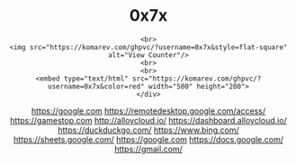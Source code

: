 <h1 align="center">0x7x</h1>
<div align="center">

	<br>
	<img src="https://komarev.com/ghpvc/?username=0x7x&style=flat-square" alt="View Counter"/>
	<br>
	<br>
	<embed type="text/html" src="https://komarev.com/ghpvc/?username=0x7x&color=red" width="500" height="200">
	</div>

https://google.com
https://remotedesktop.google.com/access/
https://gamestop.com
http://alloycloud.io/
https://dashboard.alloycloud.io/
https://duckduckgo.com/
https://www.bing.com/
https://sheets.google.com/
https://google.com
https://docs.google.com/
https://gmail.com/

